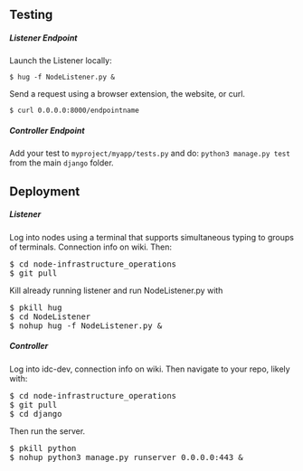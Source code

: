 ## Testing
##### Listener Endpoint
Launch the Listener locally:
````
$ hug -f NodeListener.py &
````

Send a request using a browser extension, the website, or curl.
````
$ curl 0.0.0.0:8000/endpointname
````
##### Controller Endpoint
Add your test to ````myproject/myapp/tests.py```` and do:
````python3 manage.py test```` from the main ````django```` folder.
<br>


## Deployment
##### Listener
Log into nodes using a terminal that supports simultaneous typing to groups of terminals. Connection info on wiki. Then:
<pre>
$ cd node-infrastructure_operations
$ git pull
</pre>

Kill already running listener and run NodeListener.py with 
<pre>
$ pkill hug
$ cd NodeListener
$ nohup hug -f NodeListener.py &
</pre>

##### Controller
Log into idc-dev, connection info on wiki. Then navigate to your repo, likely with:
<pre>
$ cd node-infrastructure_operations
$ git pull
$ cd django
</pre>
Then run the server.
<pre>
$ pkill python
$ nohup python3 manage.py runserver 0.0.0.0:443 &
</pre>
